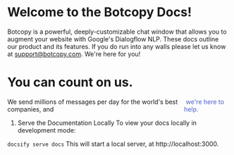 # Welcome to the Botcopy Docs!

Botcopy is a powerful, deeply-customizable chat window that allows you to augment your website with Google's Dialogflow NLP. These docs outline our product and its features. If you do run into any walls please let us know at support@botcopy.com. We're here for you!

# You can count on us.

<div style="display: flex; flex-direction: row">
We send millions of messages per day for the world's best companies, and <div onclick='Botcopy.sendEvent("docs"); Botcopy.openWindow()' style="color: #4B60CC; cursor: pointer">&nbsp;we're here to help.</div></div>


1. Serve the Documentation Locally
To view your docs locally in development mode:

`docsify serve docs`
This will start a local server, at http://localhost:3000.
